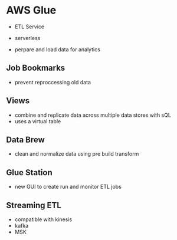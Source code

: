 # AWS Glue
- ETL Service
- serverless

- perpare and load data for analytics

## Job Bookmarks
- prevent reproccessing old data

## Views
- combine and replicate data across multiple data stores with sQL
- uses a virtual table

## Data Brew
- clean and normalize data using pre build transform

## Glue Station
- new GUI to create run and monitor ETL jobs

## Streaming ETL
- compatible with kinesis
- kafka
- MSK